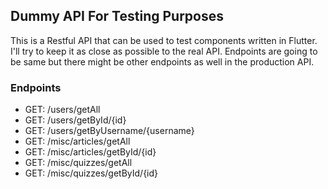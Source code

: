 ## Dummy API For Testing Purposes

This is a Restful API that can be used to test components written in Flutter. I'll try to keep it as close as possible to the real API. Endpoints are going to be same but there might be other endpoints as well in the production API.

### Endpoints

* GET: /users/getAll
* GET: /users/getById/{id}
* GET: /users/getByUsername/{username}
* GET: /misc/articles/getAll
* GET: /misc/articles/getById/{id}
* GET: /misc/quizzes/getAll
* GET: /misc/quizzes/getById/{id}

